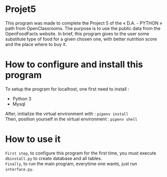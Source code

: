 # Projet5
This program was made to complete the Project 5 of the « D.A. - PYTHON » path from OpenClassrooms. The purpose is to use the public data from the OpenFoodFacts website. In brief, this program gives to the user some substitute type of food for a given chosen one, with better nutrition score and the place where to buy it.

# How to configure and install this program
To setup the program for localhost, one first need to install :
* Python 3
* Mysql  

After, initialize the virtual environment with : `pipenv install`  
Then, position yourself in the virtual environment : `pipenv shell`

# How to use it
`First step`, to configure this program for the first time, you must execute `dbinstall.py` to create database and all tables.  
`Finally`, to run the main program, everytime one wants, just run `interface.py`.
